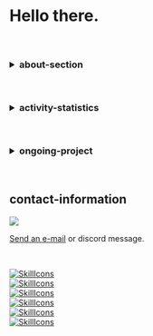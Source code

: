 # Hello there.

<br/>

<h3>
<details>
  <summary>about-section</summary>

<br>

- List: 0th
- List: 1st
- List: 2nd
- List: 3rd
```bash
#!/bin/bash
echo "Hello, World!"
```

</details>
</h3>

<br/>

<h3>
<details>
  <summary>activity-statistics</summary>
  
<br>

[![Top Langs](https://github-readme-stats.vercel.app/api/top-langs/?username=Telecho&layout=compact&theme=noctis_minimus)](https://github.com/anuraghazra/github-readme-stats)
<br>
![User's GitHub stats](https://github-readme-stats.vercel.app/api?username=Telecho&show_icons=true&theme=noctis_minimus)

</details>
</h3>

<br/>

<h3>
<details>
  <summary>ongoing-project</summary>

<br>

- {NAME}
- https://github.com/Telecho/Telecho

![Customized Card](https://github-readme-stats.vercel.app/api/pin?username=Telecho&repo=Telecho&theme=noctis_minimus)

</details>
</h3>

<br/>

## contact-information

<img src="https://discord.c99.nl/widget/theme-1/1029294235544981596.png">

<a href = "mailto: techxlation@gmail.com">Send an e-mail</a> or discord message.<br/>

<br/>


[![SkillIcons](https://skillicons.dev/icons?i=html,css,dart,js,ts)](https://skillicons.dev)<br/>
[![SkillIcons](https://skillicons.dev/icons?i=go,php,py,ruby)](https://skillicons.dev)<br/>
[![SkillIcons](https://skillicons.dev/icons?i=bash,c,rust,wasm)](https://skillicons.dev)<br/>
[![SkillIcons](https://skillicons.dev/icons?i=mongodb,mysql,postgres,sqlite)](https://skillicons.dev)<br/>
[![SkillIcons](https://skillicons.dev/icons?i=bsd,linux)](https://skillicons.dev)<br/>
[![SkillIcons](https://skillicons.dev/icons?i=docker,git)](https://skillicons.dev)<br/>

<br/>

<!--

USERNAME/USERNAME is a ✨special✨ repository because its `README` (this markdown file) appears on one's GitHub profile page.

EOF-->
